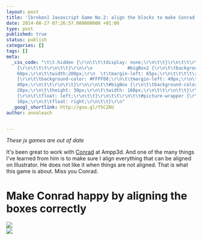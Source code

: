 ```yaml
---
layout: post
title: '[broken] Javascript Game No.2: align the blocks to make Conrad happy'
date: 2014-08-27 07:26:57.000000000 +01:00
type: post
published: true
status: publish
categories: []
tags: []
meta:
  _css_code: "\t\t.hidden {\r\n\t\t\tdisplay: none;\r\n\t\t}\r\n\t\t\r\n\t\t.active
    {\r\n\t\t\t\r\n\t\t}\r\n\r\n             #bigBox2 {\r\n\t\tbackground-color: blue;\r\n\t\theight:
    60px;\r\n\t\twidth:200px;\r\n  \t\tmargin-left: 65px;\r\n\t\t\t\t\r\n\t\t}\r\n\t\t\r\n\t\t#smallBox
    {\r\n\t\tbackground-color: #FFFF00;\r\n\t\tmargin-left: 49px;\r\n\t\theight: 40px;\r\n\t\twidth:
    40px;\r\n\t\t\r\n\t\t}\r\n\r\n\t\t#bigBox {\r\n\t\tbackground-color: sienna;\r\n\t\tmargin-left:
    20px;\r\n\t\theight: 30px;\r\n\t\twidth: 160px;\r\n\t\t\r\n\t\t}\r\n\t\t\r\n\t\t#box-wrapper
    {\r\n\t\tfloat: left;\r\n\t\t}\r\n\t\t\r\n\t\t#picture-wrapper {\r\n\t\tpadding:
    10px;\r\n\t\tfloat: right;\r\n\t\t}\r\n"
  _googl_shortlink: http://goo.gl/fSCZAU
author: annaleach


---
```

_These js games are out of date_

<p>It's been great to work with <a href="https://twitter.com/Coneee">Conrad</a> at Ampp3d. And one of the many things I've learned from him is to make sure I align everything that can be aligned on Illustrator. He does not like it when things are not aligned. That is what this game is about. Miss you Conrad.</p>
<h1 id="heading"> Make Conrad happy by aligning the boxes correctly</h1>
<div id="box-wrapper">
<div class="boxes" id="bigBox2">
</div>
<div class="boxes" id="smallBox"></div>
<div class="boxes" id="bigBox2"></div>
<div class="boxes" id="bigBox"></div>
<div class="boxes" id="smallBox"></div>
<div class="boxes" id="bigBox"></div>
<div class="boxes" id="bigBox2"></div>
<div class="boxes" id="bigBox2"></div>
<div class="boxes" id="bigBox"></div>
</p></div>
<div id="picture-wrapper">
<div id="happy" class="hidden"><img src="{{ site.image_base }}/happy-conrad1-e1408519812465.png" /></div>
<div id="sad" class="active"><img src="{{ site.image_base }}/sad-conrad1-e1408519837870.png" /></div>
</p></div>
<p>		<script src="http://ajax.googleapis.com/ajax/libs/<br />
jquery/2.0.2/jquery.min.js"></script></p>
<p><script src="http://annaleach.net/wp-content/uploads/2014/08/animate.js"><br />
		</script></p>
